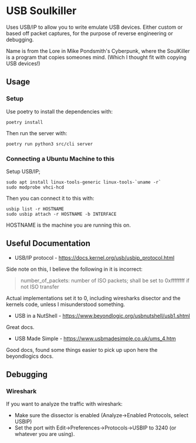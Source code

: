 # USB Soulkiller

Uses USB/IP to allow you to write emulate USB devices.
Either custom or based off packet captures, for the purpose of reverse
engineering or debugging.

Name is from the Lore in Mike Pondsmith's Cyberpunk, where the SoulKiller is a
program that copies someones mind. (Which I thought fit with copying USB
devices!)

## Usage

### Setup

Use poetry to install the dependencies with:
```
poetry install
```

Then run the server with:

```
poetry run python3 src/cli server
```

### Connecting a Ubuntu Machine to this

Setup USB/IP;
```
sudo apt install linux-tools-generic linux-tools-`uname -r`
sudo modprobe vhci-hcd
```

Then you can connect it to this with:

```
usbip list -r HOSTNAME
sudo usbip attach -r HOSTNAME -b INTERFACE
```

HOSTNAME is the machine you are running this on.


## Useful Documentation

* USB/IP protocol - https://docs.kernel.org/usb/usbip_protocol.html

Side note on this, I believe the following in it is incorrect:

> number_of_packets: number of ISO packets; shall be set to 0xffffffff if not
> ISO transfer 

Actual implementations set it to 0, including wiresharks disector and the
kernels code, unless I misunderstood something.

* USB in a NutShell - https://www.beyondlogic.org/usbnutshell/usb1.shtml

Great docs.

* USB Made Simple - https://www.usbmadesimple.co.uk/ums_4.htm

Good docs, found some things easier to pick up upon here the beyondlogics docs.

## Debugging

### Wireshark

If you want to analyze the traffic with wireshark:

* Make sure the dissector is enabled (Analyze->Enabled Protocols, select USBIP)
* Set the port with Edit->Preferences->Protocols->USBIP to 3240 (or whatever you
  are using).
